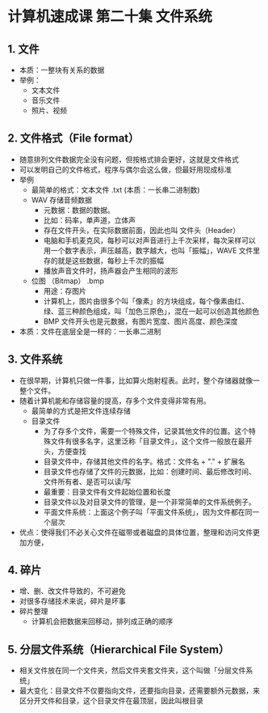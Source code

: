 # 计算机速成课 第二十集 文件系统


## 1. 文件
   - 本质：一整块有关系的数据
   - 举例：
     - 文本文件
     - 音乐文件
     - 照片、视频


## 2. 文件格式（File format）
  - 随意排列文件数据完全没有问题，但按格式排会更好，这就是文件格式
  - 可以发明自己的文件格式，程序与偶尔会这么做，但最好用现成标准
  - 举例
    - 最简单的格式：文本文件 .txt (本质：一长串二进制数)
    - WAV 存储音频数据
      - 元数据：数据的数据。
      - 比如：码率，单声道，立体声
      - 存在文件开头，在实际数据前面，因此也叫 文件头（Header）
      - 电脑和手机麦克风，每秒可以对声音进行上千次采样，每次采样可以用一个数字表示，声压越高，数字越大，也叫「振幅」，WAVE 文件里存的就是这些数据，每秒上千次的振幅
      - 播放声音文件时，扬声器会产生相同的波形
    - 位图 （Bitmap） .bmp
      - 用途：存图片
      - 计算机上，图片由很多个叫「像素」的方块组成，每个像素由红、绿、蓝三种颜色组成，叫「加色三原色」，混在一起可以创造其他颜色
      - BMP 文件开头也是元数据，有图片宽度、图片高度、颜色深度
  - 本质：文件在底层全是一样的：一长串二进制



## 3. 文件系统
  - 在很早期，计算机只做一件事，比如算火炮射程表。此时，整个存储器就像一整个文件。
  - 随着计算机能和存储容量的提高，存多个文件变得非常有用。
    - 最简单的方式是把文件连续存储
    - 目录文件
      - 为了存多个文件，需要一个特殊文件，记录其他文件的位置。这个特殊文件有很多名字，这里泛称「目录文件」，这个文件一般放在最开头，方便查找
      - 目录文件中，存储其他文件的名字。格式：文件名 + "." + 扩展名
      - 目录文件也存储了文件的元数据，比如：创建时间、最后修改时间、文件所有者、是否可以读/写
      - 最重要：目录文件有文件起始位置和长度
      - 目录文件以及对目录文件的管理，是一个非常简单的文件系统例子。
      - 平面文件系统：上面这个例子叫「平面文件系统」，因为文件都在同一个层次
  - 优点：使得我们不必关心文件在磁带或者磁盘的具体位置，整理和访问文件更加方便，


## 4. 碎片
  - 增、删、改文件导致的，不可避免
  - 对很多存储技术来说，碎片是坏事
  - 碎片整理
    - 计算机会把数据来回移动，排列成正确的顺序

  
## 5. 分层文件系统（Hierarchical File System）
  - 相关文件放在同一个文件夹，然后文件夹套文件夹，这个叫做「分层文件系统」
  - 最大变化：目录文件不仅要指向文件，还要指向目录，还需要额外元数据，来区分开文件和目录，这个目录文件在最顶层，因此叫根目录



